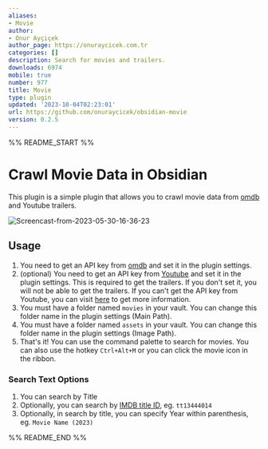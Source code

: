 ```yaml
---
aliases:
- Movie
author:
- Onur Ayçiçek
author_page: https://onuraycicek.com.tr
categories: []
description: Search for movies and trailers.
downloads: 6974
mobile: true
number: 977
title: Movie
type: plugin
updated: '2023-10-04T02:23:01'
url: https://github.com/onuraycicek/obsidian-movie
version: 0.2.5
---
```


%% README_START %%

# Crawl Movie Data in Obsidian

This plugin is a simple plugin that allows you to crawl movie data from [omdb](https://www.omdbapi.com/) and Youtube trailers.

![Screencast-from-2023-05-30-16-36-23](https://github.com/onuraycicek/obsidian-movie/assets/87834696/c66504b0-e85a-48e6-a38a-b694dfa68962)

## Usage

1. You need to get an API key from [omdb](https://www.omdbapi.com/apikey.aspx) and set it in the plugin settings.
2. (optional) You need to get an API key from [Youtube](https://console.cloud.google.com/apis/credentials) and set it in the plugin settings. This is required to get the trailers. If you don't set it, you will not be able to get the trailers. If you can't get the API key from Youtube, you can visit [here](https://developers.google.com/youtube/v3/getting-started) to get more information.
3. You must have a folder named `movies` in your vault. You can change this folder name in the plugin settings (Main Path).
4. You must have a folder named `assets` in your vault. You can change this folder name in the plugin settings (Image Path).
5. That's it! You can use the command palette to search for movies. You can also use the hotkey `Ctrl+Alt+M` or you can click the movie icon in the ribbon.


### Search Text Options
1. You can search by Title
2. Optionally, you can search by [IMDB title ID](https://developer.imdb.com/documentation/key-concepts#imdb-ids), eg. `tt13444014`
3. Optionally, in search by title, you can specify Year within parenthesis, eg. `Movie Name (2023)`



%% README_END %%